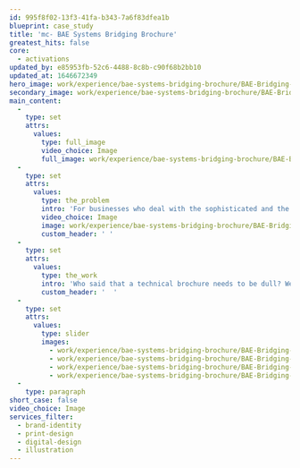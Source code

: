 ```yaml
---
id: 995f8f02-13f3-41fa-b343-7a6f83dfea1b
blueprint: case_study
title: 'mc- BAE Systems Bridging Brochure'
greatest_hits: false
core:
  - activations
updated_by: e85953fb-52c6-4488-8c8b-c90f68b2bb10
updated_at: 1646672349
hero_image: work/experience/bae-systems-bridging-brochure/BAE-Bridging-Brochure-Full-Image-2732x1536.jpg
secondary_image: work/experience/bae-systems-bridging-brochure/BAE-Bridging-Brochure-Secondary-Image-896x597.jpg
main_content:
  -
    type: set
    attrs:
      values:
        type: full_image
        video_choice: Image
        full_image: work/experience/bae-systems-bridging-brochure/BAE-Bridging-Brochure-Full-Image-2732x1536-2.jpg
  -
    type: set
    attrs:
      values:
        type: the_problem
        intro: 'For businesses who deal with the sophisticated and the high-tech, the presentation of in-service products requires a concise, easy-to-follow format which engages audiences. '
        video_choice: Image
        image: work/experience/bae-systems-bridging-brochure/BAE-Bridging-Brochure-Large-927x522.jpg
        custom_header: ' '
  -
    type: set
    attrs:
      values:
        type: the_work
        intro: 'Who said that a technical brochure needs to be dull? We took a creative approach, combining in-depth informative content with precise technical drawings, photographs and striking colour illustrations, to create a concise, easy-to-follow format which engages and informs audiences. This 36-page BAE Modular Bridging Brochure was produced in both printed and interactive digital formats. '
        custom_header: '  '
  -
    type: set
    attrs:
      values:
        type: slider
        images:
          - work/experience/bae-systems-bridging-brochure/BAE-Bridging-Brochure-Small-740x416.25.jpg
          - work/experience/bae-systems-bridging-brochure/BAE-Bridging-Brochure-Small-740x416.25-2.jpg
          - work/experience/bae-systems-bridging-brochure/BAE-Bridging-Brochure-Small-740x416.25-3.jpg
          - work/experience/bae-systems-bridging-brochure/BAE-Bridging-Brochure-Small-740x416.25-4.jpg
  -
    type: paragraph
short_case: false
video_choice: Image
services_filter:
  - brand-identity
  - print-design
  - digital-design
  - illustration
---
```

